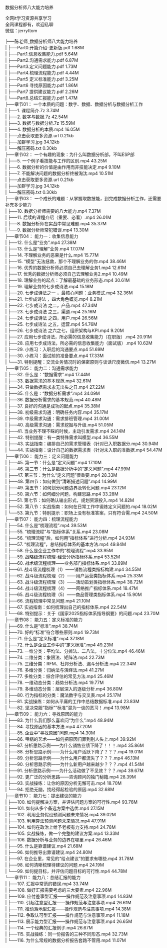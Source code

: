 数据分析师八大能力培养

全网it学习资源共享学习<br>全网课程都有，欢迎私聊<br>微信：jerryttom<br>

├──陈老师_数据分析师八大能力培养<br> | ├──Part0.开篇介绍-更新版.pdf 1.68M<br> | ├──Part1.信息收集能力.pdf 5.64M<br> | ├──Part2.沟通需求能力.pdf 6.87M<br> | ├──Part3.定义问题能力.pdf 1.73M<br> | ├──Part4.梳理流程能力.pdf 4.44M<br> | ├──Part5 定义标准能力.pdf 3.25M<br> | ├──Part6 寻找原因能力.pdf 1.86M<br> | ├──Part7 提供建议能力.pdf 2.26M<br> | └──Part8.总结汇报能力.pdf 1.47M<br> ├──章节01： 一个本质的问题：数字、数据、数据分析与数据分析工作<br> | ├──1. 课程简介.7z 3.74M<br> | ├──2. 数字与数据.7z 42.54M<br> | ├──3. 数据与数据分析.7z 15.59M<br> | ├──4. 数据分析的本质.mp4 16.05M<br> | ├──点击获取更多资源.url 0.21kb<br> | ├──加群学习.jpg 34.12kb<br> | └──解压密码.txt 0.30kb<br> ├──章节02： 一个有趣的现象：为什么叫数据分析部，不叫ESP部<br> | ├──5. 一个例子看技能与工作的区别.mp4 43.25M<br> | ├──6. 数据分析的价值是由作用而非技能决定.mp4 9.10M<br> | ├──7. 不能解决问题的数据分析终被淘汰.mp4 10.51M<br> | ├──点击获取更多资源.url 0.21kb<br> | ├──加群学习.jpg 34.12kb<br> | └──解压密码.txt 0.30kb<br> ├──章节03： 一个成长的难题：从掌握取数技能，到完成数据分析工作，还需要补充多少能力<br> | ├──10. 数据分析师需要的八大能力.mp4 7.37M<br> | ├──11. 后续的课程介绍（重要、必看）.mp4 26.01M<br> | ├──8. 数据分析师在实战中常见难题.mp4 35.37M<br> | └──9. 数据分析师常犯错误.mp4 13.30M<br> ├──章节04： 能力一：收集信息能力<br> | ├──12. 什么是“业务”.mp4 27.38M<br> | ├──13. 什么是“理解”业务.mp4 17.07M<br> | ├──14. 不理解业务的恶果是什么.mp4 15.77M<br> | ├──15. “模型”无法拯救，那个不理解业务的你.mp4 38.46M<br> | ├──16. 优秀的数据分析师必须自己去理解业务1.mp4 12.61M<br> | ├──17. 优秀的数据分析师必须自己去理解业务2.mp4 10.49M<br> | ├──18. 理解业务的起点：了解最基础的业务形态.mp4 30.61M<br> | ├──19. 理解业务的七步成诗法.mp4 15.18M<br> | ├──20. 七步成诗法之一 ，最核心问题：业务模式.mp4 32.36M<br> | ├──21. 七步成诗法 ，四大角色概览.mp4 8.21M<br> | ├──22. 七步成诗法 之二，产品.mp4 47.34M<br> | ├──23. 七步成诗法 之三，渠道.mp4 25.16M<br> | ├──24. 七步成诗法 之四，用户.mp4 26.56M<br> | ├──25. 七步成诗法 之五，运营.mp4 54.76M<br> | ├──26. 七步成诗法 之六之七，组织架构与KPI.mp4 9.20M<br> | ├──27. 应用七步成诗法，所必需的信息收集能力（在职版）.mp4 20.91M<br> | ├──28. 应用七步成诗法，所必需的信息收集能力（面试版）.mp4 10.62M<br> | ├──29. 小练习：入职后的沟通要点.mp4 51.69M<br> | ├──30. 小练习：面试前的准备要点.mp4 17.33M<br> | └──31. 特别提醒：交流业务情况时的保密原则与谈话尺度微信.mp4 13.27M<br> ├──章节05： 能力二：沟通需求能力<br> | ├──32. 什么是：“数据需求”.mp4 17.44M<br> | ├──33. 数据需求的基本规范.mp4 32.61M<br> | ├──34. 只做数据需求永无出头之日.mp4 27.22M<br> | ├──35. 什么是：“数据分析需求”.mp4 34.09M<br> | ├──36. 数据分析需求的基本规范.mp4 40.48M<br> | ├──37. 良好的沟通是成功的起点.mp4 35.38M<br> | ├──38. 初级需求沟通：明确任务内容.mp4 35.17M<br> | ├──39. 中级需求沟通：需求排班管理.mp4 31.00M<br> | ├──40. 高级需求沟通：需求挖掘与升级.mp4 51.05M<br> | ├──41. 当业务不理不睬的时候，主动引发需求.mp4 24.14M<br> | ├──42. 特别提醒：有一类特殊需求叫模型.mp4 36.55M<br> | ├──43. 实战指南：编排自己的需求管理表（针对已入职数据分.mp4 30.94M<br> | └──44. 实战指南：设计自己的数据需求表（针对未入职的准数据.mp4 54.47M<br> ├──章节06： 能力三：定义问题能力<br> | ├──45. 第一节：什么是“定义问题”.mp4 17.10M<br> | ├──46. 第二节：什么是数据分析中的“定义问题”.mp4 47.99M<br> | ├──47. 第三节：为什么“定义问题”很重要.mp4 28.33M<br> | ├──48. 第四节：如何做到“清晰描述问题”.mp4 14.99M<br> | ├──49. 第五节：如何划分问题边界及转化问题.mp4 23.12M<br> | ├──50. 第六节：如何细分问题，构建思路.mp4 33.28M<br> | ├──51. 第七节：如何确认输出形式，规划资源投入.mp4 14.82M<br> | ├──52. 第八节：实战指南：如何在日常工作中锻炼定义问题的.mp4 18.02M<br> | └──53. 第九节：特别提示：职场上没有标准答案，只有符合需.mp4 24.50M<br> ├──章节07： 能力四：梳理流程能力<br> | ├──54. 什么是“梳理流程”.mp4 39.53M<br> | ├──55. “梳理流程”与“指标体系”关系.mp4 23.08M<br> | ├──56. “梳理流程”后，如何用“指标体系”进行分析.mp4 24.93M<br> | ├──57. “梳理流程”，总结指标体系的基本方法.mp4 49.84M<br> | ├──58. 什么是企业工作中的“梳理流程”.mp4 33.95M<br> | ├──59. 战略级流程梳理-经营分析指标体系.mp4 53.52M<br> | ├──60. 战术级流程梳理——业务部门指标体系.mp4 33.89M<br> | ├──61. 战斗级流程梳理（1）——销售流程类指标构建.mp4 34.55M<br> | ├──62. 战斗级流程梳理（2）——用户运营类指标体系.mp4 25.33M<br> | ├──63. 战斗级流程梳理（3）——活动策划类指标体系.mp4 38.72M<br> | ├──64. 战斗级流程梳理（4）——网络推广指标体系.mp4 18.47M<br> | ├──65. 战斗级流程梳理（5）——商品管理类指标体系.mp4 15.90M<br> | ├──66. 流程梳理中常见问题.mp4 21.10M<br> | ├──67. 实战指南：如何梳理出自己的指标体系.mp4 22.54M<br> | └──68. 特别提示：关于《国家2025指标体系指导纲要》的问题.mp4 23.70M<br> ├──章节08： 能力五：定义标准的能力<br> | ├──69. 什么是“标准”.mp4 38.74M<br> | ├──70. 好的“标准”符合哪些原则.mp4 19.73M<br> | ├──71. 什么是“定义标准”.mp4 37.18M<br> | ├──72. 什么是企业工作中的“定义标准”.mp4 49.23M<br> | ├──73. 一维分类：平均法、分摊法、二八法，十分位法.mp4 46.46M<br> | ├──74. 二维分类：象限法、矩阵法.mp4 22.73M<br> | ├──75. 三维分类：RFM、杜邦分析法、漏斗分析法.mp4 22.34M<br> | ├──76. 多维分类：归纳法与演绎法.mp4 41.27M<br> | ├──77. 多维分类：综合评估的常见方法.mp4 25.46M<br> | ├──78. 一维动态分类：趋势分析法.mp4 19.77M<br> | ├──79. 多维动态分类：层层深入的逐级分析.mp4 36.80M<br> | ├──80. 行为指标的分类：魔法数字与交叉表.mp4 25.17M<br> | ├──81. 实战操练：如何从平庸的工作中总结数据标准.mp4 23.83M<br> | └──82. 坚决克服“指标”“标准”混为一谈的恶习！.mp4 13.98M<br> ├──章节09： 能力六：寻找原因的能力<br> | ├──83. 为什么我们那么喜欢问“为什么”.mp4 48.94M<br> | ├──84. 寻找原因的基本方法.mp4 47.20M<br> | ├──85. 企业中“寻找原因”问题.mp4 14.30M<br> | ├──86. 甩锅的艺术——如何把原因归罪到别人头上.mp4 39.92M<br> | ├──87. 分析思路示例——为什么销售业绩下降了！！！.mp4 35.86M<br> | ├──88. 分析思路示例——为什么用户活跃下降了？？？.mp4 19.01M<br> | ├──89. 分析思路示例——为什么用户都流失了？？？.mp4 46.13M<br> | ├──90. 分析思路示例——为什么新用户越来越少？？？.mp4 41.54M<br> | ├──91. 分析思路示例——为什么活动做了不见效？？？.mp4 39.67M<br> | ├──92. 更广泛的分析思路——咨询顾问的独门秘籍.mp4 28.39M<br> | ├──93. 实战操练：让你的原因分析无懈可击.mp4 18.70M<br> | └──94. 拒绝无脑，找经得起检验的原因.mp4 32.68M<br> ├──章节10： 能力七：提出建议的能力<br> | ├──100. 如何提解决方案，并评估问题方案的可行性.mp4 93.76M<br> | ├──101. 如何从多个备选方案中选优.mp4 27.15M<br> | ├──102. 利用业务假设预测问题未来情况.mp4 39.02M<br> | ├──103. 利用算法预测问题未来情况.mp4 47.91M<br> | ├──104. 如何在政治上给予老板有力支持.mp4 24.78M<br> | ├──105. 实战操练，做一个完整的建议方案.mp4 13.33M<br> | ├──106. 数据分析与业务的边界在哪里.mp4 26.46M<br> | ├──95. 什么是靠谱建议.mp4 21.68M<br> | ├──96. 如何推导出靠谱建议.mp4 24.80M<br> | ├──97. 在企业里，常见的“给点建议”的要求有哪些.mp4 31.78M<br> | ├──98. 如何清晰梳理待建议的问题.mp4 24.19M<br> | └──99. 如何提目标，并评估问题目标的可行性.mp4 44.78M<br> └──章节11： 能力八：总结汇报的能力<br> | ├──107. 汇报中常范的错误.mp4 33.74M<br> | ├──108. 做好汇报需要考虑的三大要素.mp4 22.96M<br> | ├──109. 应付差事型汇报——操作规范及注意事项.mp4 14.83M<br> | ├──110. 引起注意型汇报——操作规范与注意事项.mp4 26.61M<br> | ├──111. 推动落地型汇报——操作规范与注意事项.mp4 14.38M<br> | ├──112. 争取认可型汇报——操作规范与注意事项.mp4 11.18M<br> | ├──113. 展示能力型汇报——操作规范与注意事项.mp4 26.65M<br> | ├──114. 一个经典的汇报例子.mp4 26.67M<br> | ├──115. 实战操练：同一份报告的三种不同形态.mp4 32.73M<br> | └──116. 为什么常规的数据分析报告套路不管用.mp4 11.07M